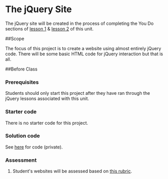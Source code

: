 # The jQuery Site

The jQuery site will be created in the process of completing the You Do sections of [lesson 1](1-selectors/README.md) & [lesson 2](2-events/README.md) of this unit.


##Scope

The focus of this project is to create a website using almost entirely jQuery code. There will be some basic HTML code for jQuery interaction but that is all.
 
##Before Class

### Prerequisites
Students should only start this project after they have ran through the jQuery lessons associated with this unit.

### Starter code

There is no starter code for this project.

### Solution code

See [here]() for code (private).

### Assessment

1. Student's websites will be assessed based on [this rubric](https://docs.google.com/spreadsheets/d/1rSyrqf3E3knsAu-G7bdrI9JrSC5eOpuADYrTD8H4Kfg/edit?usp=sharing).

